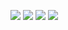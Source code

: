 ![](https://github-profile-summary-cards.vercel.app/api/cards/profile-details?username=sraww&theme=solarized_dark)
![](https://github-profile-summary-cards.vercel.app/api/cards/most-commit-language?username=sraww&theme=solarized_dark)
![](https://github-profile-summary-cards.vercel.app/api/cards/repos-per-language?username=sraww&theme=solarized_dark)
![](https://github-profile-summary-cards.vercel.app/api/cards/stats?username=sraww&theme=solarized_dark)
